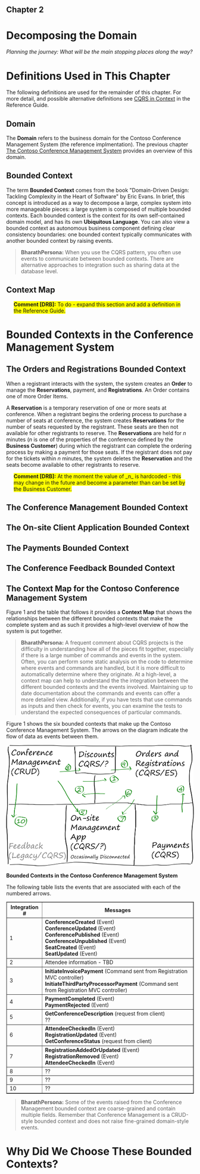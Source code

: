 ## Chapter 2
# Decomposing the Domain 

*Planning the journey: What will be the main stopping places along the way?*

# Definitions Used in This Chapter 

The following definitions are used for the remainder of this chapter. 
For more detail, and possible alternative definitions see [CQRS in 
Context][r_chapter1] in the Reference Guide. 

## Domain 

The **Domain** refers to the business domain for the Contoso Conference 
Management System (the reference implmentation). The previous chapter 
[The Contoso Conference Management System][j_chapter1] provides an 
overview of this domain. 

## Bounded Context 

The term **Bounded Context** comes from the book "Domain-Driven Design: 
Tackling Complexity in the Heart of Software" by Eric Evans. In brief, 
this concept is introduced as a way to decompose a large, complex system 
into more manageable pieces: a large system is composed of multiple 
bounded contexts. Each bounded context is the context for its own 
self-contained domain model, and has its own **Ubiquitous Language**.
You can also view a bounded context as autonomous business component 
defining clear consistency boundaries: one bounded context typically 
communicates with another bounded context by raising events.

> **BharathPersona:** When you use the CQRS pattern, you often use
> events to communicate between bounded contexts. There are alternative
> approaches to integration such as sharing data at the database level.

## Context Map

<div style="margin-left:20px;margin-right:20px;">
  <span style="background-color:yellow;">
    <b>Comment [DRB]:</b>
	To do - expand this section and add a definition in the Reference Guide.
  </span>
</div>  

# Bounded Contexts in the Conference Management System 

## The Orders and Registrations Bounded Context

When a registrant interacts with the system, the system creates an 
**Order** to manage the **Reservations**, payment, and 
**Registrations**. An Order contains one of more Order Items. 

A **Reservation** is a temporary reservation of one or more seats at 
conference. When a registrant begins the ordering process to purchase a 
number of seats at conference, the system creates **Reservations** for 
the number of seats requested by the registrant. These seats are then 
not available for other registrants to reserve. The **Reservations** are 
held for _n_ minutes (_n_ is one of the properties of the conference 
defined by the **Business Customer**) during which the registrant can 
complete the ordering process by making a payment for those seats. If 
the registrant does not pay for the tickets within _n_ minutes, the 
system deletes the **Reservation** and the seats become available to 
other registrants to reserve. 

<div style="margin-left:20px;margin-right:20px;">
  <span style="background-color:yellow;">
    <b>Comment [DRB]:</b>
    At the moment the value of _n_ is hardcoded - this may change in the future and become a parameter than can be set by the Business Customer.
  </span>
</div>

## The Conference Management Bounded Context

## The On-site Client Application Bounded Context 

## The Payments Bounded Context 

## The Conference Feedback Bounded Context

## The Context Map for the Contoso Conference Management System

Figure 1 and the table that follows it provides a **Context Map** that 
shows the relationships between the different bounded contexts that make 
the complete system and as such it provides a high-level overview of how 
the system is put together. 

> **BharathPersona:** A frequent comment about CQRS projects is the
> difficulty in understanding how all of the pieces fit together,
> especially if there is a large number of commands and events in the
> system. Often, you can perform some static analysis on the code to
> determine where events and commands are handled, but it is more
> difficult to automatically determine where they originate. At a
> high-level, a context map can help to understand the the integration
> between the different bounded contexts and the events involved.
> Maintaining up to date documentation about the commands and events can
> offer a more detailed view. Additionally, if you have tests that use
> commands as inputs and then check for events, you can examine the
> tests to understand the expected consequences of particular commands.

Figure 1 shows the six bounded contexts that make up the Contoso 
Conference Management System. The arrows on the diagram indicate the 
flow of data as events between them. 

![Figure 1][fig1]

**Bounded Contexts in the Contoso Conference Management System**

The following table lists the events that are associated with each of the numbered arrows.

<table border="1">
  <tr>
    <th>Integration #</th><th>Messages</th>
  </tr>
  <tr>
    <td>1</td>
    <td><b>ConferenceCreated</b> (Event)<br/>
      <b>ConferenceUpdated</b> (Event)<br/>
      <b>ConferencePublished</b> (Event)<br/>
      <b>ConferenceUnpublished</b> (Event)<br/>
      <b>SeatCreated</b> (Event)<br/>
      <b>SeatUpdated</b> (Event)<br/>
    </td>
  </tr>
  <tr>
    <td>2</td>
    <td>Attendee information - TBD</td>
  </tr>
  <tr>
    <td>3</td>
    <td>
      <b>InitiateInvoicePayment</b> (Command sent from Registration MVC controller)<br/>
      <b>InitiateThirdPartyProcessorPayment</b> (Command sent from Registration MVC controller)<br/>
    </td>
  </tr>
  <tr>
    <td>4</td>
    <td>
      <b>PaymentCompleted</b> (Event)<br/>
      <b>PaymentRejected</b> (Event)<br/>
    </td>
  </tr>
  <tr>
    <td>5</td>
    <td>
      <b>GetConferenceDescription</b> (request from client)<br/>
      ??
    </td>
  </tr>
  <tr>
    <td>6</td>
    <td>
      <b>AttendeeCheckedIn</b> (Event)<br/>
      <b>RegistrationUpdated</b> (Event)<br/>
      <b>GetConferenceStatus</b> (request from client)<br/>
    </td>
  </tr>
  <tr>
    <td>7</td>
    <td>
      <b>RegistrationAddedOrUpdated</b> (Event)<br/>
      <b>RegistrationRemoved</b> (Event)<br/>
      <b>AttendeeCheckedIn</b> (Event)<br/>
    </td>
  </tr>
  <tr>
    <td>8</td>
    <td>??</td>
  </tr>
  <tr>
    <td>9</td>
    <td>??</td>
  </tr>
  <tr>
    <td>10</td>
    <td>??</td>
  </tr>
</table>

> **BharathPersona:** Some of the events raised from the Conference
> Management bounded context are coarse-grained and contain multiple
> fields. Remember that Conference Management is a CRUD-style bounded
> context and does not raise fine-grained domain-style events.

# Why Did We Choose These Bounded Contexts? 


[j_chapter1]:     Journey_01_Introduction.markdown
[r_chapter1]:     Reference_01_CQRSInContext.markdown

[fig1]:           images/Journey_02_BCs.png?raw=true